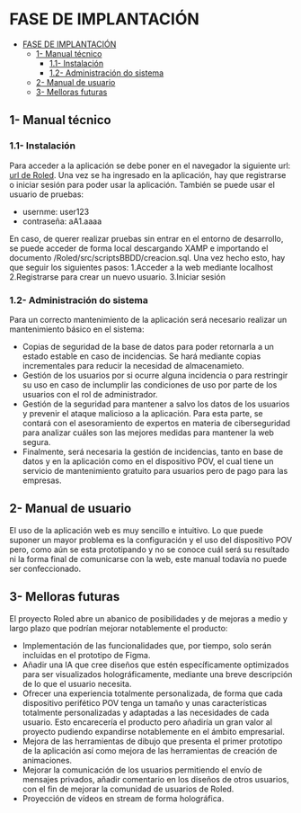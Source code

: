 # FASE DE IMPLANTACIÓN

- [FASE DE IMPLANTACIÓN](#fase-de-implantación)
  - [1- Manual técnico](#1--manual-técnico)
    - [1.1- Instalación](#11--instalación)
    - [1.2- Administración do sistema](#12--administración-do-sistema)
  - [2- Manual de usuario](#2--manual-de-usuario)
  - [3- Melloras futuras](#3--melloras-futuras)

## 1- Manual técnico

### 1.1- Instalación

Para acceder a la aplicación se debe poner en el navegador la siguiente url: [url de Roled](https://144.91.105.157). Una vez se ha ingresado en la aplicación, hay que registrarse o iniciar sesión para poder usar la aplicación. También se puede usar el usuario de pruebas:
  - usernme: user123
  - contraseña: aA1.aaaa

En caso, de querer realizar pruebas sin entrar en el entorno de desarrollo, se puede acceder de forma local descargando XAMP e importando el documento /Roled/src/scriptsBBDD/creacion.sql. Una vez hecho esto, hay que seguir los siguientes pasos:
  1.Acceder a la web mediante localhost
  2.Registrarse para crear un nuevo usuario.
  3.Iniciar sesión

### 1.2- Administración do sistema

Para un correcto mantenimiento de la aplicación será necesario realizar un mantenimiento básico en el sistema:
  - Copias de seguridad de la base de datos para poder retornarla a un estado estable en caso de incidencias. Se hará mediante copias incrementales para reducir la necesidad de almacenamieto.
  - Gestión de los usuarios por si ocurre alguna incidencia o para restringir su uso en caso de inclumplir las condiciones de uso por parte de los usuarios con el rol de administrador.
  - Gestión de la seguridad para mantener a salvo los datos de los usuarios y prevenir el ataque malicioso a la aplicación. Para esta parte, se contará con el asesoramiento de expertos en materia de ciberseguridad para analizar cuáles son las mejores medidas para mantener la web segura.
  - Finalmente, será necesaria la gestión de incidencias, tanto en base de datos y en la aplicación como en el dispositivo POV, el cual tiene un servicio de mantenimiento gratuito para usuarios pero de pago para las empresas.

## 2- Manual de usuario

El uso de la aplicación web es muy sencillo e intuitivo. Lo que puede suponer un mayor problema es la configuración y el uso del dispositivo POV pero, como aún se esta prototipando y no se conoce cuál será su resultado ni la forma final de comunicarse con la web, este manual todavía no puede ser confeccionado. 

## 3- Melloras futuras

El proyecto Roled abre un abanico de posibilidades y de mejoras a medio y largo plazo que podrían mejorar notablemente el producto:
- Implementación de las funcionalidades que, por tiempo, solo serán incluidas en el prototipo de Figma.
- Añadir una IA que cree diseños que estén específicamente optimizados para ser visualizados holográficamente, mediante una breve descripción de lo que el usuario necesita. 
- Ofrecer una experiencia totalmente personalizada, de forma que cada dispositivo perifético POV tenga un tamaño y unas características totalmente personalizadas y adaptadas a las necesidades de cada usuario. Esto encarecería el producto pero añadiría un gran valor al proyecto pudiendo expandirse notablemente en el ámbito empresarial.
- Mejora de las herramientas de dibujo que presenta el primer prototipo de la aplicación así como mejora de las herramientas de creación de animaciones. 
- Mejorar la comunicación de los usuarios permitiendo el envío de mensajes privados, añadir comentario en los diseños de otros usuarios, con el fin de mejorar la comunidad de usuarios de Roled. 
- Proyección de vídeos en stream de forma holográfica.